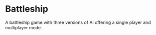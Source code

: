 # Battleship
A battleship game with three versions of Ai offering a single player and multiplayer mode.
